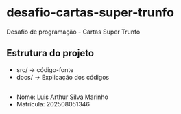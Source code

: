 # desafio-cartas-super-trunfo
Desafio de programação -  Cartas Super Trunfo

## Estrutura do projeto
- src/ → código-fonte
- docs/ → Explicação dos códigos

##
- Nome: Luis Arthur Silva Marinho
- Matrícula: 202508051346
